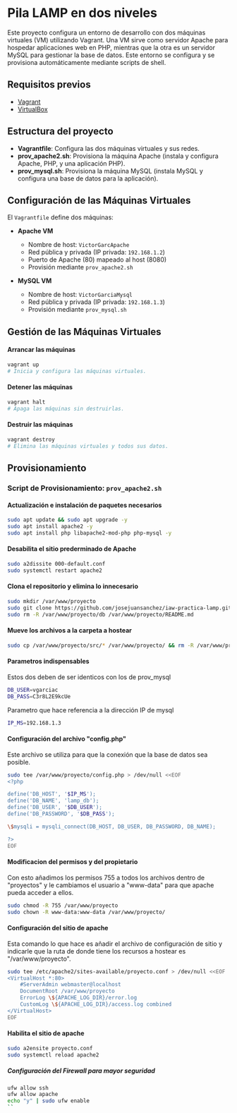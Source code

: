 # Pila LAMP en dos niveles

Este proyecto configura un entorno de desarrollo con dos máquinas virtuales (VM) utilizando Vagrant. Una VM sirve como servidor Apache para hospedar aplicaciones web en PHP, mientras que la otra es un servidor MySQL para gestionar la base de datos. Este entorno se configura y se provisiona automáticamente mediante scripts de shell.

## Requisitos previos

- [Vagrant](https://www.vagrantup.com/downloads)
- [VirtualBox](https://www.virtualbox.org/)

## Estructura del proyecto

- **Vagrantfile**: Configura las dos máquinas virtuales y sus redes.
- **prov_apache2.sh**: Provisiona la máquina Apache (instala y configura Apache, PHP, y una aplicación PHP).
- **prov_mysql.sh**: Provisiona la máquina MySQL (instala MySQL y configura una base de datos para la aplicación).

## Configuración de las Máquinas Virtuales

El `Vagrantfile` define dos máquinas:

- **Apache VM**
  - Nombre de host: `VictorGarcApache`
  - Red pública y privada (IP privada: `192.168.1.2`)
  - Puerto de Apache (80) mapeado al host (8080)
  - Provisión mediante `prov_apache2.sh`
  
- **MySQL VM**
  - Nombre de host: `VictorGarciaMysql`
  - Red pública y privada (IP privada: `192.168.1.3`)
  - Provisión mediante `prov_mysql.sh`

## Gestión de las Máquinas Virtuales

#### Arrancar las máquinas
```bash
vagrant up
# Inicia y configura las máquinas virtuales.
```

#### Detener las máquinas
```bash
vagrant halt
# Apaga las máquinas sin destruirlas.
```
#### Destruir las máquinas
```bash
vagrant destroy
# Elimina las máquinas virtuales y todos sus datos.

```

## Provisionamiento

### Script de Provisionamiento: `prov_apache2.sh`


#### Actualización e instalación de paquetes necesarios 
```bash
sudo apt update && sudo apt upgrade -y
sudo apt install apache2 -y
sudo apt install php libapache2-mod-php php-mysql -y
```
#### Desabilita el sitio prederminado de Apache
```bash
sudo a2dissite 000-default.conf
sudo systemctl restart apache2
```
#### Clona el repositorio y elimina lo innecesario
```bash
sudo mkdir /var/www/proyecto
sudo git clone https://github.com/josejuansanchez/iaw-practica-lamp.git /var/www/proyecto
sudo rm -R /var/www/proyecto/db /var/www/proyecto/README.md
```
#### Mueve los archivos a la carpeta a hostear
```bash
sudo cp /var/www/proyecto/src/* /var/www/proyecto/ && rm -R /var/www/proyecto/src/
```
#### Parametros indispensables
Estos dos deben de ser identicos con los de prov_mysql
```bash
DB_USER=vgarciac
DB_PASS=C3r8L2E9kcUe
```
Parametro que hace referencia a la dirección IP de mysql
```bash
IP_MS=192.168.1.3
```

#### Configuración del archivo "config.php" 
Este archivo se utiliza para que la conexión que la base de datos sea posible.
```bash
sudo tee /var/www/proyecto/config.php > /dev/null <<EOF
<?php

define('DB_HOST', '$IP_MS');
define('DB_NAME', 'lamp_db');
define('DB_USER', '$DB_USER');
define('DB_PASSWORD', '$DB_PASS');

\$mysqli = mysqli_connect(DB_HOST, DB_USER, DB_PASSWORD, DB_NAME);

?>
EOF

```

#### Modificacion del permisos y del propietario 
Con esto añadimos los permisos 755 a todos los archivos dentro de "proyectos" y le cambiamos el usuario a "www-data" para que apache pueda acceder a ellos.
```bash
sudo chmod -R 755 /var/www/proyecto
sudo chown -R www-data:www-data /var/www/proyecto/
```
#### Configuración del sitio de apache
Esta comando lo que hace es añadir el archivo de configuración de sitio y indicarle que la ruta de donde tiene los recursos a hostear es "/var/www/proyecto".
```bash
sudo tee /etc/apache2/sites-available/proyecto.conf > /dev/null <<EOF
<VirtualHost *:80>
    #ServerAdmin webmaster@localhost
    DocumentRoot /var/www/proyecto
    ErrorLog \${APACHE_LOG_DIR}/error.log
    CustomLog \${APACHE_LOG_DIR}/access.log combined
</VirtualHost>
EOF
```

#### Habilita el sitio de apache 
```bash
sudo a2ensite proyecto.conf
sudo systemctl reload apache2
```

##### Configuración del Firewall para mayor seguridad
```bash
ufw allow ssh
ufw allow apache
echo "y" | sudo ufw enable
``
